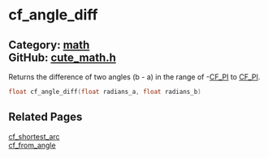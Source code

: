 [//]: # (This file is automatically generated by Cute Framework's docs parser.)
[//]: # (Do not edit this file by hand!)
[//]: # (See: https://github.com/RandyGaul/cute_framework/blob/master/samples/docs_parser.cpp)
[](../header.md ':include')

# cf_angle_diff

Category: [math](/api_reference?id=math)  
GitHub: [cute_math.h](https://github.com/RandyGaul/cute_framework/blob/master/include/cute_math.h)  
---

Returns the difference of two angles (b - a) in the range of -[CF_PI](/math/cf_pi.md) to [CF_PI](/math/cf_pi.md).

```cpp
float cf_angle_diff(float radians_a, float radians_b)
```

## Related Pages

[cf_shortest_arc](/math/cf_shortest_arc.md)  
[cf_from_angle](/math/cf_from_angle.md)  
